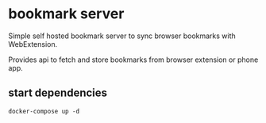 # bookmark server

Simple self hosted bookmark server to sync browser bookmarks with WebExtension.

Provides api to fetch and store bookmarks from browser extension or phone app.

## start dependencies

```
docker-compose up -d
```